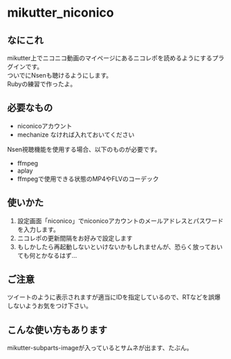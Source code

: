 # mikutter_niconico

## なにこれ
mikutter上でニコニコ動画のマイページにあるニコレポを読めるようにするプラグインです。  
ついでにNsenも聴けるようにします。  
Rubyの練習で作ったよ。

## 必要なもの
* niconicoアカウント
* mechanize
なければ入れておいてください

Nsen視聴機能を使用する場合、以下のものが必要です。
* ffmpeg
* aplay
* ffmpegで使用できる状態のMP4やFLVのコーデック

## 使いかた
1. 設定画面「niconico」でniconicoアカウントのメールアドレスとパスワードを入力します。
2. ニコレポの更新間隔をお好みで設定します
3. もしかしたら再起動しないといけないかもしれませんが、恐らく放っておいても何とかなるはず…

## ご注意
ツイートのように表示されますが適当にIDを指定しているので、RTなどを誤爆しないようお気をつけ下さい。

## こんな使い方もあります
mikutter-subparts-imageが入っているとサムネが出ます、たぶん。
